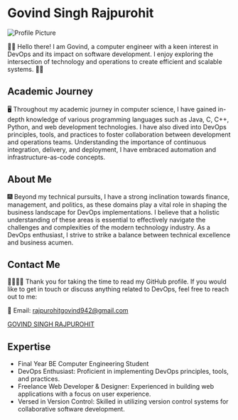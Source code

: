 # Govind Singh Rajpurohit

![Profile Picture](profile_picture.jpg)

🙋‍♂️ Hello there! I am Govind, a computer engineer with a keen interest in DevOps and its impact on software development. I enjoy exploring the intersection of technology and operations to create efficient and scalable systems. 👨‍💻

## Academic Journey

🖥️ Throughout my academic journey in computer science, I have gained in-depth knowledge of various programming languages such as Java, C, C++, Python, and web development technologies. I have also dived into DevOps principles, tools, and practices to foster collaboration between development and operations teams. Understanding the importance of continuous integration, delivery, and deployment, I have embraced automation and infrastructure-as-code concepts.

## About Me

🎆 Beyond my technical pursuits, I have a strong inclination towards finance, management, and politics, as these domains play a vital role in shaping the business landscape for DevOps implementations. I believe that a holistic understanding of these areas is essential to effectively navigate the challenges and complexities of the modern technology industry. As a DevOps enthusiast, I strive to strike a balance between technical excellence and business acumen.

## Contact Me

🫱🏻‍🫲🏻 Thank you for taking the time to read my GitHub profile. If you would like to get in touch or discuss anything related to DevOps, feel free to reach out to me:

📧 Email: rajpurohitgovind942@gmail.com

<div class="badge-base LI-profile-badge" data-locale="en_US" data-size="large" data-theme="dark" data-type="HORIZONTAL" data-vanity="govindrajpurohit" data-version="v1"><a class="badge-base__link LI-simple-link" href="https://in.linkedin.com/in/govindrajpurohit?trk=profile-badge">GOVIND SINGH RAJPUROHIT</a></div>

## Expertise

- Final Year BE Computer Engineering Student
- DevOps Enthusiast: Proficient in implementing DevOps principles, tools, and practices.
- Freelance Web Developer & Designer: Experienced in building web applications with a focus on user experience.
- Versed in Version Control: Skilled in utilizing version control systems for collaborative software development.
